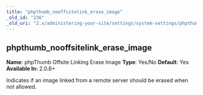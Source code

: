 ```yaml
---
title: "phpthumb_nooffsitelink_erase_image"
_old_id: "236"
_old_uri: "2.x/administering-your-site/settings/system-settings/phpthumb_nooffsitelink_erase_image"
---
```


## phpthumb\_nooffsitelink\_erase\_image

**Name**: phpThumb Offsite Linking Erase Image
**Type**: Yes/No
**Default**: Yes
**Available In:** 2.0.8+

Indicates if an image linked from a remote server should be erased when not allowed.
